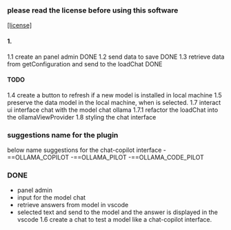 ### please read the license before using this software

[[license]](LICENSE.md)

#### 1.

1.1 create an panel admin DONE
1.2 send data to save DONE
1.3 retrieve data from getConfiguration and send to the loadChat DONE

#### TODO

1.4 create a button to refresh if a new model is installed in local machine
1.5 preserve the data model in the local machine, when is selected.
1.7 interact ui interface chat with the model chat ollama
1.7.1 refactor the loadChat into the ollamaViewProvider
1.8 styling the chat interface

### suggestions name for the plugin
below name suggestions for the chat-copilot interface
-==OLLAMA_COPILOT
-==OLLAMA_PILOT
-==OLLAMA_CODE_PILOT

### DONE
- panel admin
- input for the model chat
- retrieve answers from model in vscode
- selected text and send to the model and the answer is displayed in the vscode
1.6 create a chat to test a model like a chat-copilot interface. 

